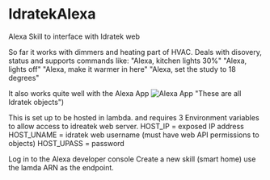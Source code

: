 # IdratekAlexa
Alexa Skill to interface with Idratek web

So far it works with dimmers and heating part of HVAC.
Deals with disovery, status and supports commands like:
"Alexa, kitchen lights 30%"
"Alexa, lights off"
"Alexa, make it warmer in here"
"Alexa, set the study to 18 degrees"

It also works quite well with the Alexa App
![Alexa App](blob/main/alexa_app1.jpg) "These are all Idratek objects")


This is set up to be hosted in lambda. and requires 3 Environment variables to allow access to idreatek web server.
HOST_IP = exposed IP address
HOST_UNAME = idratek web username (must have web API permissions to objects)
HOST_UPASS = password

Log in to the Alexa developer console
Create a new skill (smart home)
use the lamda ARN as the endpoint.

